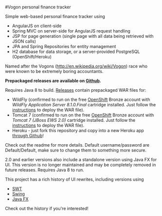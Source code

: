 #Vogon personal finance tracker

Simple web-based personal finance tracker using 

* AngularJS on client-side
* Spring MVC on server-side for AngularJS request handling
* JSP for page generation (single page with all data being retrieved with JSON calls)
* JPA and Spring Repositories for entity management
* H2 database for data storage, or a server-provided PostgreSQL (OpenShift/Heroku)

Named after the Vogons (http://en.wikipedia.org/wiki/Vogon) race who were known to be extremely boring accountants.

**Prepackaged releases are available on [Github](/../../releases).**

Requires Java 8 to build. [Releases](/../../releases) contain prepackaged WAR files for:

* WildFly (confirmed to run on the free [OpenShift](http://www.openshift.com/) Bronze account with *WildFly Application Server 8.1.0.Final* cartridge installed. Just follow the [instructions](http://help.openshift.com/hc/en-us/articles/202399740) to deploy the WAR file).
* Tomcat 7 (confirmed to run on the free [OpenShift](http://www.openshift.com/) Bronze account with *Tomcat 7 (JBoss EWS 2.0)* cartridge installed. Just follow the [instructions](http://help.openshift.com/hc/en-us/articles/202399740) to deploy the WAR file).
* Heroku - just fork this repository and copy into a new Heroku app [through Github](http://devcenter.heroku.com/articles/github-integration)!

Check out the readme for more details. Default username/password are Default/Default, make sure to change them to something more secure.

2.0 and earlier versions also include a standalone version using Java FX for UI. This version is no longer maintained and may be completely removed in future releases. Requires Java 8 to run.

This project has a rich history of UI rewrites, including versions using

* [SWT](http://www.eclipse.org/swt/) 
* [Swing](http://en.wikipedia.org/wiki/Swing_%28Java%29)
* [Java FX](http://www.oracle.com/technetwork/java/javase/overview/javafx-overview-2158620.html)

Check out the history if you're interested!
